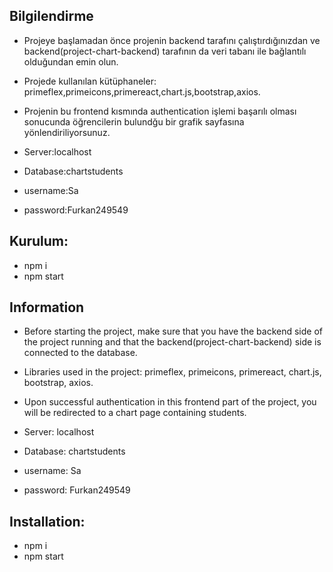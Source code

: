Bilgilendirme
--------------------
- Projeye başlamadan önce projenin backend tarafını çalıştırdığınızdan ve backend(project-chart-backend) tarafının da veri tabanı ile bağlantılı olduğundan emin olun.
- Projede kullanılan kütüphaneler: primeflex,primeicons,primereact,chart.js,bootstrap,axios. 
- Projenin bu frontend kısmında authentication işlemi başarılı olması sonucunda öğrencilerin bulundğu bir grafik sayfasına yönlendiriliyorsunuz.
 

- Server:localhost
- Database:chartstudents
- username:Sa
- password:Furkan249549

Kurulum: 
-------------
- npm i
- npm start



Information
--------------------
- Before starting the project, make sure that you have the backend side of the project running and that the backend(project-chart-backend) side is connected to the database.
- Libraries used in the project: primeflex, primeicons, primereact, chart.js, bootstrap, axios.
- Upon successful authentication in this frontend part of the project, you will be redirected to a chart page containing students.

- Server: localhost
- Database: chartstudents
- username: Sa
- password: Furkan249549

Installation:
-------------
- npm i
- npm start
